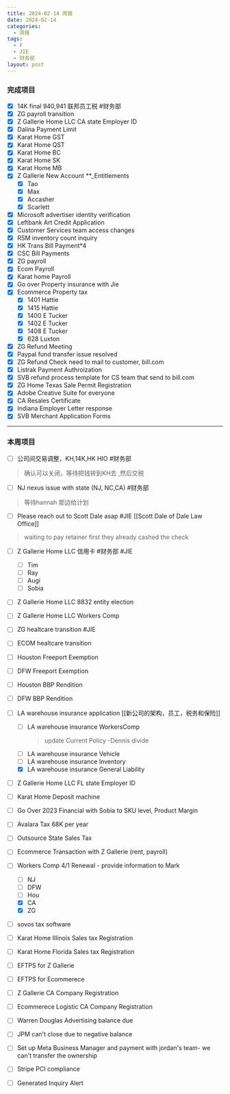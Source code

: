 ```yaml
---
title: 2024-02-14 周报
date: 2024-02-14
categories:
  - 周报
tags:
  - F
  - JIE
  - 财务部
layout: post
---
```

### 完成项目  
- [x] 14K final 940,941 联邦员工税 #财务部
- [x] ZG payroll transition
- [x] Z Gallerie Home LLC CA state Employer ID
- [x] Dalina Payment Limit
- [x] Karat Home GST
- [x] Karat Home QST
- [x] Karat Home BC
- [x] Karat Home SK
- [x] Karat Home MB
- [x] Z Gallerie New Account **_Entitlements
	- [x] Tao
	- [x] Max
	- [x] Accasher
	- [x] Scarlett
- [x] Microsoft advertiser identity verification
- [x] Leftbank Art Credit Application
- [x] Customer Services team access changes
- [x] RSM inventory count inquiry
- [x] HK Trans Bill Payment*4  
- [x] CSC Bill Payments
- [x] ZG payroll
- [x] Ecom Payroll
- [x] Karat home Payroll
- [x] Go over Property insurance with Jie
- [x] Ecommerce Property tax
	- [x] 1401 Hattie
	- [x] 1415 Hattie
	- [x] 1400 E Tucker
	- [x] 1402 E Tucker
	- [x] 1408 E Tucker
	- [x] 628 Luxton 
- [x] ZG Refund Meeting 
- [x] Paypal fund transfer issue resolved
- [x] ZG Refund Check need to mail to customer, bill.com
- [x] Listrak Payment Authroization
- [x] SVB refund process template for CS team that send to bill.com
- [x] ZG Home Texas Sale Permit Registration
- [x] Adobe Creative Suite for everyone
- [x] CA Resales Certificate
- [x] Indiana Employer Letter response
- [x] SVB Merchant Application Forms
---
### 本周项目


- [ ] 公司间交易调整，KH,14K,HK HIO #财务部 
> 确认可以关闭，等待把钱转到KH去 ,然后交税
- [ ] NJ nexus issue with state (NJ, NC,CA)  #财务部 
> 等待hannah 那边给计划  
- [ ] Please reach out to Scott Dale asap #JIE    [[Scott Dale of Dale Law Office]]    
> waiting to pay retainer first
> they already cashed the check
- [ ] Z Gallerie Home LLC 信用卡 #财务部 #JIE 
	- [ ] Tim
	- [ ] Ray
	- [ ] Augi
	- [ ] Sobia
- [ ] Z Gallerie Home LLC 8832 entity election
- [ ] Z Gallerie Home LLC Workers Comp
- [ ] ZG healtcare transition  #JIE 
- [ ] ECOM  healtcare transition 
- [ ] Houston Freeport Exemption
- [ ] DFW Freeport Exemption
- [ ] Houston BBP Rendition
- [ ] DFW BBP Rendition
- [ ] LA warehouse insurance application  [[新公司的架构，员工，税务和保险]]
	- [ ] LA warehouse insurance WorkersComp
		> update Current Policy  -Dennis
		> divide 
	- [ ] LA warehouse insurance Vehicle
	- [ ] LA warehouse insurance Inventory
	- [x] LA warehouse insurance General Liability
- [ ] Z Gallerie Home LLC FL state Employer ID
- [ ] Karat Home Deposit machine
- [ ] Go Over 2023 Financial with Sobia to SKU level, Product Margin
- [ ] Avalara Tax 68K per year
- [ ] Outsource State Sales Tax
- [ ] Ecommerce Transaction with Z Gallerie (rent, payroll)
- [ ] Workers Comp 4/1 Renewal - provide information to Mark
	- [ ] NJ
	- [ ] DFW
	- [ ] Hou
	- [x] CA
	- [x] ZG
- [ ] sovos tax software 
- [ ] Karat Home Illinois Sales tax Registration
- [ ] Karat Home Florida Sales tax Registration
- [ ] EFTPS for Z Gallerie
- [ ] EFTPS for Ecommerece
- [ ]  Z Gallerie CA Company Registration
- [ ] Ecommerece Logistic CA Company Registration
- [ ] Warren Douglas Advertising balance due
- [ ] JPM can't close due to negative balance
- [ ] Set up Meta Business Manager and payment with jordan's team- we can't transfer the ownership 
- [ ] Stripe PCI compliance
- [ ] Generated Inquiry Alert 

































































































































































































































